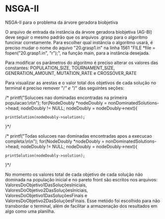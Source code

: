 # NSGA-II
NSGA-II para o problema da árvore geradora biobjetiva

O arquivo de entrada da instância da árvore geradora biobjetiva (AG-BI) deve seguir o mesmo padrão que os arquivos .grasp para o algoritmo funcinar corretamente. Para escolher qual instância o algoritmo usará, é preciso mudar o nome do aquivo "20.grasp1.in" na linha 1561 "FILE *file = fopen("20.grasp1.in", "r");", na função main, para a instância desejada.

Para modificar os parâmetros do algoritmo é preciso alterar os valores das constantes: POPULATION_SIZE, TOURNAMENT_SIZE, GENERATION_AMOUNT, MUTATION_RATE e CROSSOVER_RATE 

Para visualizar as arestas e o valor total dos objetivos de cada solução no terminal é preciso remover "/*" e "*/" das seguintes seções:

/*
printf("Solucoes nao dominadas encontradas na primeira populacao:\n\n");
for(NodeDoubly *nodeDoubly = nonDominatedSolutions->head; nodeDoubly != NULL; nodeDoubly = nodeDoubly->next){

    printSolution(nodeDoubly->solution);
    
}\*/

/*
printf("Todas solucoes nao dominadas encontradas apos a execucao completa:\n\n");
for(NodeDoubly *nodeDoubly = nonDominatedSolutions->head; nodeDoubly != NULL; nodeDoubly = nodeDoubly->next){

    printSolution(nodeDoubly->solution);
    
}\*/

No momento os valores total de cada objetivo de cada solução não dominada na população inicial e no pareto front são escritos nos arquivos: ValoresDoObjetivo1DasSoluçõesIniciais, ValoresDoObjetivo2DasSoluçõesIniciais, ValoresDoObjetivo1DasSoluçõesFinais e ValoresDoObjetivo2DasSoluçõesFinais. Esse metódo foi escolhido para não transbordar o terminal, além de facilitar a armazenação dos resultados em algo como uma planilha.
